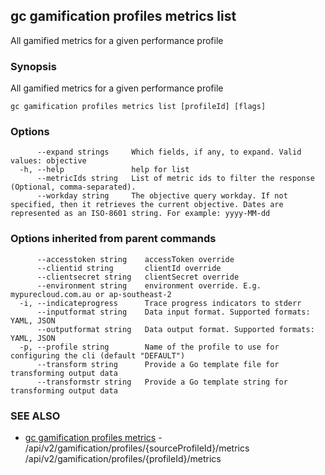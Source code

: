 ## gc gamification profiles metrics list

All gamified metrics for a given performance profile

### Synopsis

All gamified metrics for a given performance profile

```
gc gamification profiles metrics list [profileId] [flags]
```

### Options

```
      --expand strings     Which fields, if any, to expand. Valid values: objective
  -h, --help               help for list
      --metricIds string   List of metric ids to filter the response (Optional, comma-separated).
      --workday string     The objective query workday. If not specified, then it retrieves the current objective. Dates are represented as an ISO-8601 string. For example: yyyy-MM-dd
```

### Options inherited from parent commands

```
      --accesstoken string    accessToken override
      --clientid string       clientId override
      --clientsecret string   clientSecret override
      --environment string    environment override. E.g. mypurecloud.com.au or ap-southeast-2
  -i, --indicateprogress      Trace progress indicators to stderr
      --inputformat string    Data input format. Supported formats: YAML, JSON
      --outputformat string   Data output format. Supported formats: YAML, JSON
  -p, --profile string        Name of the profile to use for configuring the cli (default "DEFAULT")
      --transform string      Provide a Go template file for transforming output data
      --transformstr string   Provide a Go template string for transforming output data
```

### SEE ALSO

* [gc gamification profiles metrics](gc_gamification_profiles_metrics.html)	 - /api/v2/gamification/profiles/{sourceProfileId}/metrics /api/v2/gamification/profiles/{profileId}/metrics


